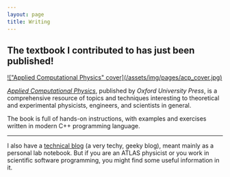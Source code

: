 ```yaml
---
layout: page
title: Writing
---
```


## The textbook I contributed to has just been published!

<a href="https://global.oup.com/academic/product/applied-computational-physics-9780198708643" target="_blank">
   !["Applied Computational Physics" cover](/assets/img/pages/acp_cover.jpg)
</a>



[_Applied Computational Physics_](https://global.oup.com/academic/product/applied-computational-physics-9780198708643), published by _Oxford University Press_, is a comprehensive resource of topics and techniques interesting to theoretical and experimental physicists, engineers, and scientists in general.

The book is full of hands-on instructions, with examples and exercises written in modern C++ programming language.



<!-- You can find my writing at my physics&science blog, where I like sharing my curiosity and my passion about the Universe we all live in. -->

<hr>

I also have a [technical blog](../blog.html) (a very techy, geeky blog), meant mainly as a personal lab notebook. But if you are an ATLAS physicist or you work in scientific software programming, you might find some useful information in it.
